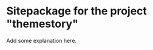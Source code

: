 Sitepackage for the project "themestory"
==============================================================

Add some explanation here.
